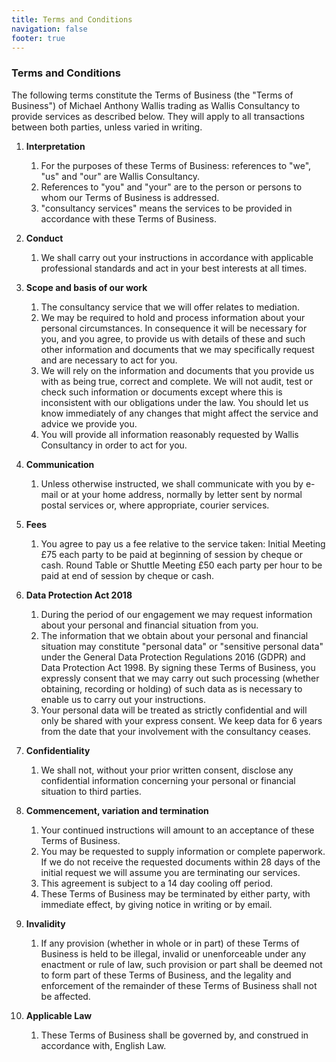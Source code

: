 ```yaml
---
title: Terms and Conditions
navigation: false
footer: true
---
```

### Terms and Conditions

The following terms constitute the Terms of Business (the "Terms of Business") of Michael Anthony Wallis trading as Wallis Consultancy to provide services as described below. They will apply to all transactions between both parties, unless varied in writing.

1. **Interpretation**
    1. For the purposes of these Terms of Business: references to "we", "us" and "our" are Wallis Consultancy.
    2. References to "you" and "your" are to the person or persons to whom our Terms of Business is addressed.
    3. "consultancy services" means the services to be provided in accordance with these Terms of Business.

2. **Conduct**
    1. We shall carry out your instructions in accordance with applicable professional standards and act in your best interests at all times.

3. **Scope and basis of our work**
    1. The consultancy service that we will offer relates to mediation.
    2. We may be required to hold and process information about your personal circumstances. In consequence it will be necessary for you, and you agree, to provide us with details of these and such other information and documents that we may specifically request and are necessary to act for you.
    3. We will rely on the information and documents that you provide us with as being true, correct and complete. We will not audit, test or check such information or documents except where this is inconsistent with our obligations under the law. You should let us know immediately of any changes that might affect the service and advice we provide you.
    4. You will provide all information reasonably requested by Wallis Consultancy in order to act for you.

4. **Communication**

    1. Unless otherwise instructed, we shall communicate with you by e-mail or at your home address, normally by letter sent by normal postal services or, where appropriate, courier services.

5. **Fees**

    1. You agree to pay us a fee relative to the service taken: Initial Meeting £75 each party to be paid at beginning of session by cheque or cash. Round Table or Shuttle Meeting £50 each party per hour to be paid at end of session by cheque or cash.

6. **Data Protection Act 2018**

    1. During the period of our engagement we may request information about your personal and financial situation from you.
    2. The information that we obtain about your personal and financial situation may constitute "personal data" or "sensitive personal data" under the General Data Protection Regulations 2016 (GDPR) and Data Protection Act 1998. By signing these Terms of Business, you expressly consent that we may carry out such processing (whether obtaining, recording or holding) of such data as is necessary to enable us to carry out your instructions.
    3. Your personal data will be treated as strictly confidential and will only be shared with your express consent. We keep data for 6 years from the date that your involvement with the consultancy ceases.

7. **Confidentiality**

    1. We shall not, without your prior written consent, disclose any confidential information concerning your personal or financial situation to third parties.

8. **Commencement, variation and termination**

    1. Your continued instructions will amount to an acceptance of these Terms of Business.
    2. You may be requested to supply information or complete paperwork. If we do not receive the requested documents within 28 days of the initial request we will assume you are terminating our services.
    3. This agreement is subject to a 14 day cooling off period.
    4. These Terms of Business may be terminated by either party, with immediate effect, by giving notice in writing or by email.

9. **Invalidity**

    1. If any provision (whether in whole or in part) of these Terms of Business is held to be illegal, invalid or unenforceable under any enactment or rule of law, such provision or part shall be deemed not to form part of these Terms of Business, and the legality and enforcement of the remainder of these Terms of Business shall not be affected.

10. **Applicable Law**

    1. These Terms of Business shall be governed by, and construed in accordance with, English Law.
